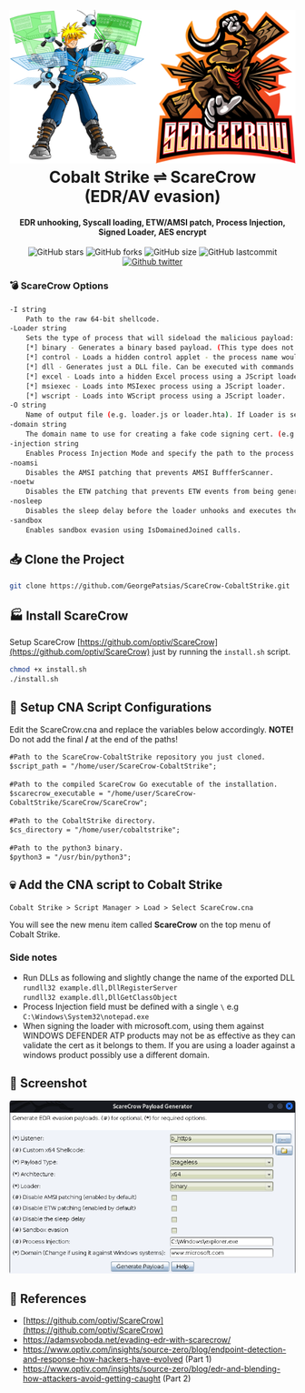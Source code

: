 <h1 align="center">
<br>
<img src=image.png>
<br>
Cobalt Strike ⇌ ScareCrow
<br>
(EDR/AV evasion)
</h1>

<h4 align="center">EDR unhooking, Syscall loading, ETW/AMSI patch, Process Injection, Signed Loader, AES encrypt</h4>

<div align="center">
    
![GitHub stars](https://img.shields.io/github/stars/GeorgePatsias/ScareCrow-CobaltStrike)
![GitHub forks](https://img.shields.io/github/forks/GeorgePatsias/ScareCrow-CobaltStrike)
![GitHub size](https://img.shields.io/github/languages/code-size/GeorgePatsias/ScareCrow-CobaltStrike)
![GitHub lastcommit](https://img.shields.io/github/last-commit/GeorgePatsias/ScareCrow-CobaltStrike)
<br>
<a href="https://twitter.com/intent/follow?screen_name=GeorgePatsias1" target="_blank">
![Github twitter](https://img.shields.io/twitter/follow/GeorgePatsias1?label=Follow%20%40%20Twitter&style=social)
</a>
</div>

### 💣 ScareCrow Options
```bash
-I string
    Path to the raw 64-bit shellcode.
-Loader string
    Sets the type of process that will sideload the malicious payload:
    [*] binary - Generates a binary based payload. (This type does not benefit from any sideloading)
    [*] control - Loads a hidden control applet - the process name would be rundll32 if -O is specified. A JScript loader will be generated.
    [*] dll - Generates just a DLL file. Can be executed with commands such as rundll32 or regsvr32 with DllRegisterServer, DllGetClassObject as export functions.
    [*] excel - Loads into a hidden Excel process using a JScript loader.
    [*] msiexec - Loads into MSIexec process using a JScript loader.
    [*] wscript - Loads into WScript process using a JScript loader.
-O string
    Name of output file (e.g. loader.js or loader.hta). If Loader is set to dll or binary this option is not required.
-domain string
    The domain name to use for creating a fake code signing cert. (e.g. www.acme.com) 
-injection string
    Enables Process Injection Mode and specify the path to the process to create/inject into (use \ for the path).
-noamsi
    Disables the AMSI patching that prevents AMSI BuffferScanner.
-noetw
    Disables the ETW patching that prevents ETW events from being generated.
-nosleep
    Disables the sleep delay before the loader unhooks and executes the shellcode.
-sandbox
    Enables sandbox evasion using IsDomainedJoined calls.
```
## 📥 Clone the Project
```bash
git clone https://github.com/GeorgePatsias/ScareCrow-CobaltStrike.git
```

## 🏭 Install ScareCrow

Setup ScareCrow [https://github.com/optiv/ScareCrow](https://github.com/optiv/ScareCrow) just by running the `install.sh` script.
```bash
chmod +x install.sh
./install.sh
```

## 🔧 Setup CNA Script Configurations

Edit the ScareCrow.cna and replace the variables below accordingly. **NOTE!** Do not add the final **/** at the end of the paths!
```
#Path to the ScareCrow-CobaltStrike repository you just cloned.
$script_path = "/home/user/ScareCrow-CobaltStrike";

#Path to the compiled ScareCrow Go executable of the installation.
$scarecrow_executable = "/home/user/ScareCrow-CobaltStrike/ScareCrow/ScareCrow";

#Path to the CobaltStrike directory.
$cs_directory = "/home/user/cobaltstrike";

#Path to the python3 binary.
$python3 = "/usr/bin/python3";
```

## 💀 Add the CNA script to Cobalt Strike
`Cobalt Strike > Script Manager > Load > Select ScareCrow.cna`

You will see the new menu item called **ScareCrow** on the top menu of Cobalt Strike.

### Side notes
* Run DLLs as following and slightly change the name of the exported DLL <br> `rundll32 example.dll,DllRegisterServer` <br> `rundll32 example.dll,DllGetClassObject`
* Process Injection field must be defined with a single `\` e.g `C:\Windows\System32\notepad.exe`
* When signing the loader with microsoft.com, using them against WINDOWS DEFENDER ATP products may not be as effective as they can validate the cert as it belongs to them. If you are using a loader against a windows product possibly use a different domain.

## 📖 Screenshot
<img src=Screenshot1.png>

## 📖 References
* [https://github.com/optiv/ScareCrow](https://github.com/optiv/ScareCrow)
* https://adamsvoboda.net/evading-edr-with-scarecrow/<br/>
* https://www.optiv.com/insights/source-zero/blog/endpoint-detection-and-response-how-hackers-have-evolved (Part 1)<br/>
* https://www.optiv.com/insights/source-zero/blog/edr-and-blending-how-attackers-avoid-getting-caught (Part 2)
